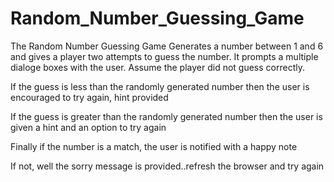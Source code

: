 # Random_Number_Guessing_Game

The Random Number Guessing Game Generates a number between 1 and 6 and gives a player two attempts to guess the number. It prompts a multiple dialoge boxes with the user.  Assume the player did not guess correctly.

If the guess is less than the randomly generated number then the user is encouraged to try again, hint provided 

If the guess is greater than the randomly generated number then the user is given a hint and an option to try again 

Finally if the number is a match, the user is notified with a happy note 

If not, well the sorry message is provided..refresh the browser and try again 

